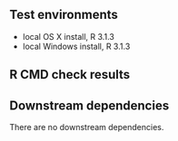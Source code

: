 ## Test environments
* local OS X install, R 3.1.3
* local Windows install, R 3.1.3


## R CMD check results


## Downstream dependencies
There are no downstream dependencies. 

